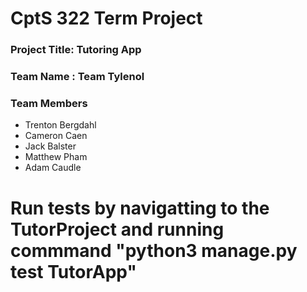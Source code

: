 # CptS 322 Term Project
### Project Title: Tutoring App 
### Team Name :  Team Tylenol
### Team Members 
* Trenton Bergdahl
* Cameron Caen
* Jack Balster
* Matthew Pham
* Adam Caudle

# Run tests by navigatting to the TutorProject and running commmand "python3 manage.py test TutorApp"




